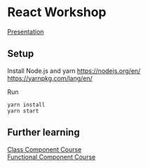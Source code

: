 # React Workshop
[Presentation](https://docs.google.com/presentation/d/142uJGbRa-nC0laHT5CTh-ewGynRnjIBWKTb7c532_bc/edit?usp=sharing)


## Setup
Install Node.js and yarn
https://nodejs.org/en/ <br>
https://yarnpkg.com/lang/en/ <br>

Run
```
yarn install
yarn start

```


## Further learning
[Class Component Course](https://scrimba.com/g/glearnreact) <br>
[Functional Component Course](https://scrimba.com/g/greacthooks) <br>
